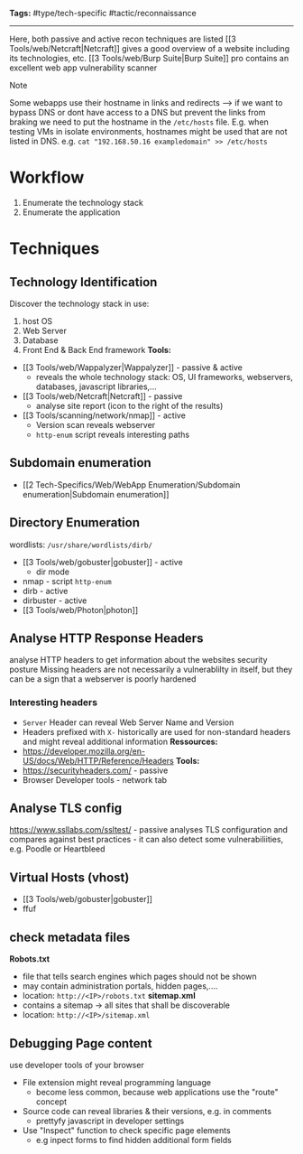 **Tags:** #type/tech-specific #tactic/reconnaissance 

---
Here, both passive and active recon techniques are listed
[[3 Tools/web/Netcraft|Netcraft]] gives a good overview of a website including its technologies, etc.
[[3 Tools/web/Burp Suite|Burp Suite]] pro contains an excellent web app vulnerability scanner

> [!Note]
> Some webapps use their hostname in links and redirects --> if we want to bypass DNS or dont have access to a DNS but prevent the links from braking we need to put the hostname in the `/etc/hosts` file. E.g. when testing VMs in isolate environments, hostnames might be used that are not listed in DNS.
> e.g. `cat "192.168.50.16 exampledomain" >> /etc/hosts` 

# Workflow
1. Enumerate the technology stack
2. Enumerate the application
# Techniques
## Technology Identification
Discover the technology stack in use:
1. host OS
2. Web Server
3. Database
4. Front End & Back End framework
**Tools:**
- [[3 Tools/web/Wappalyzer|Wappalyzer]] - passive & active
	- reveals the whole technology stack: OS, UI frameworks, webservers, databases, javascript libraries,...
- [[3 Tools/web/Netcraft|Netcraft]] - passive
	- analyse site report (icon to the right of the results) 
- [[3 Tools/scanning/network/nmap]] - active 
	- Version scan reveals webserver
	- `http-enum` script reveals interesting paths
## Subdomain enumeration
- [[2 Tech-Specifics/Web/WebApp Enumeration/Subdomain enumeration|Subdomain enumeration]]
## Directory Enumeration
wordlists: `/usr/share/wordlists/dirb/`
- [[3 Tools/web/gobuster|gobuster]] - active
	- dir mode
- nmap - script `http-enum`
- dirb - active
- dirbuster - active
- [[3 Tools/web/Photon|photon]]
## Analyse HTTP Response Headers
analyse HTTP headers to get information about the websites security posture
Missing headers are not necessarily a vulnerablilty in itself, but they can be a sign that a webserver is poorly hardened
### Interesting headers
- `Server` Header can reveal Web Server Name and Version
- Headers prefixed with `X-` historically are used for non-standard headers and might reveal additional information 
**Ressources:**
- https://developer.mozilla.org/en-US/docs/Web/HTTP/Reference/Headers
**Tools:**
- https://securityheaders.com/ - passive
- Browser Developer tools - network tab
## Analyse TLS config
https://www.ssllabs.com/ssltest/ - passive
analyses TLS configuration and compares against best practices - it can also detect some vulnerabiliities, e.g. Poodle or Heartbleed
## Virtual Hosts (vhost)
- [[3 Tools/web/gobuster|gobuster]]
- ffuf
## check metadata files
**Robots.txt**
- file that tells search engines which pages should not be shown
- may contain administration portals, hidden pages,....
- location: `http://<IP>/robots.txt`
**sitemap.xml**
- contains a sitemap -> all sites that shall be discoverable
- location: `http://<IP>/sitemap.xml`
## Debugging Page content
use developer tools of your browser

- File extension might reveal programming language
	- become less common, because web applications use the "route" concept
- Source code can reveal libraries & their versions, e.g. in comments
	- prettyfy javascript in developer settings
- Use "Inspect" function to check specific page elements
	- e.g inpect forms to find hidden additional form fields